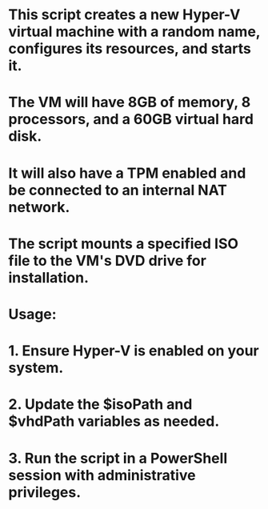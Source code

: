 # This script creates a new Hyper-V virtual machine with a random name, configures its resources, and starts it.
# The VM will have 8GB of memory, 8 processors, and a 60GB virtual hard disk.
# It will also have a TPM enabled and be connected to an internal NAT network.
# The script mounts a specified ISO file to the VM's DVD drive for installation.

# Usage:
# 1. Ensure Hyper-V is enabled on your system.
# 2. Update the $isoPath and $vhdPath variables as needed.
# 3. Run the script in a PowerShell session with administrative privileges.
